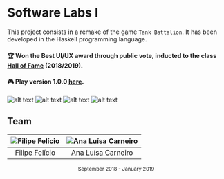 # Software Labs I

This project consists in a remake of the game `Tank Battalion`. It has been developed in the
Haskell programming language.
    
#### :trophy: Won the Best UI/UX award through public vote, inducted to the class [Hall of Fame][hof] (2018/2019).
#### :video_game: Play version 1.0.0 [here][hof_game].

[hof]: https://haslab.github.io/Teaching/LI1/
[hof_game]: https://haslab.github.io/Teaching/LI1/1819_web/2018li1g159/web/2018li1g159/Tarefa5_2018li1g159.jsexe/run.html


![alt text](https://github.com/feliciofilipe/university/raw/master/1st/LI1/screenshots/0.png "Screenshot")
![alt text](https://github.com/feliciofilipe/university/raw/master/1st/LI1/screenshots/1.png "Screenshot")
![alt text](https://github.com/feliciofilipe/university/raw/master/1st/LI1/screenshots/2.png "Screenshot")
![alt text](https://github.com/feliciofilipe/university/raw/master/1st/LI1/screenshots/3.png "Screenshot")


## Team

![Filipe Felício][filipe-pic] | ![Ana Luísa Carneiro][luisa-pic] |
:---: | :---: |
[Filipe Felício][filipe] | [Ana Luísa Carneiro][luisa] |

[filipe]: https://github.com/feliciofilipe
[filipe-pic]: https://github.com/feliciofilipe.png?size=120
[luisa]: https://github.com/Analucar
[luisa-pic]: https://github.com/Analucar

<div align="center">
  <sub>September 2018 - January 2019</sub>
</div>

